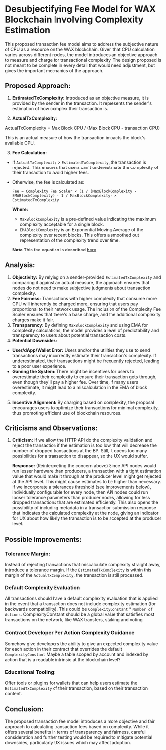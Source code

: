 # Desubjectifying Fee Model for WAX Blockchain Involving Complexity Estimation

This proposed transaction fee model aims to address the subjective nature of CPU as a resource on the WAX blockchain. Given that CPU calculation varies across different nodes, the model introduces an objective approach to measure and charge for transactional complexity.
The design proposed is not meant to be complete in every detail that would need adjustment, but gives the important mechanics of the approach.

## Proposed Approach:

1. **EstimatedTxComplexity:** Introduced as an objective measure, it is provided by the sender in the transaction. It represents the sender's estimation of how complex their transaction is.

2. **ActualTxComplexity:**

ActualTxComplexity = Max Block CPU / (Max Block CPU - transaction CPU)

This is an actual measure of how the transaction impacts the block's available CPU.

3. **Fee Calculation:**
- If `ActualTxComplexity` > `EstimatedTxComplexity`, the transaction is rejected. This ensures that users can't underestimate the complexity of their transaction to avoid higher fees.
- Otherwise, the fee is calculated as:
  ```
  Fee = Complexity Fee Scaler × (1 / (MaxBlockComplexity - EMABlockComplexity) - 1 / MaxBlockComplexity) × EstimatedTxComplexity
  ```
  **Where:**
  - `MaxBlockComplexity` is a pre-defined value indicating the maximum complexity acceptable for a single block.
  - `EMABlockComplexity` is an Exponential Moving Average of the complexity over recent blocks. This offers a smoothed out representation of the complexity trend over time.

  **Note** This fee equation is described [here](https://raw.githack.com/worldwide-asset-exchange/wax-blockchain/proposals/general-fee-formula.md)

## Analysis:

1. **Objectivity:** By relying on a sender-provided `EstimatedTxComplexity` and comparing it against an actual measure, the approach ensures that nodes do not need to make subjective judgments about transaction complexity.
2. **Fee Fairness:** Transactions with higher complexity that consume more CPU will inherently be charged more, ensuring that users pay proportional to their network usage. The inclusion of the Complexity Fee Scaler ensures that there's a base charge, and the additional complexity charges make it fair.
3. **Transparency:** By defining `MaxBlockComplexity` and using EMA for complexity calculations, the model provides a level of predictability and transparency to users about potential transaction costs.
4. **Potential Downsides:**
- **User/dApp/Wallet Error:** Users and/or the utilities they use to send transactions may incorrectly estimate their transaction's complexity. If underestimated, their transactions might be frequently rejected, leading to a poor user experience.
- **Gaming the System:** There might be incentives for users to overestimate their complexity to ensure their transaction gets through, even though they'll pay a higher fee. Over time, if many users overestimate, it might lead to a miscalculation in the EMA of block complexity.
5. **Incentive Alignment:** By charging based on complexity, the proposal encourages users to optimize their transactions for minimal complexity, thus promoting efficient use of blockchain resources.

## Criticisms and Observations:

1. **Criticism:** If we allow the HTTP API do the complexity validation and reject the transaction if the estimation is too low, that will decrease the number of dropped transactions at the BP. Still, it opens too many possibilities for a transaction to disappear, so the UX would suffer.

   **Response:** (Reinterpreting the concern above) Since API nodes would run lesser hardware than producers, a transaction with a tight estimation value that would make it through at the producer level might get rejected at the API level. This might cause estimates to be higher than necessary. If we incorporate a tolerances threshold (see improvements below), individually configurable for every node, then API nodes could run looser tolerance parameters than producer nodes, allowing for less dropped transactions that are estimated efficiently. This also opens the possibility of including metadata in a transaction submission response that indicates the calculated complexity at the node, giving an indicator for UX about how likely the transaction is to be accepted at the producer level.

## Possible Improvements:

### Tolerance Margin:
Instead of rejecting transactions that miscalculate complexity straight away, introduce a tolerance margin. If the `EstimatedTxComplexity` is within this margin of the `ActualTxComplexity`, the transaction is still processed.

### Default Complexity Evaluation
All transactions should have a default complexity evaluation that is applied in the event that a transaction does not include complexity estimation (for backwards compatibility). This could be `ComplexityConstant` * `Number of Actions`. ComplexityConstant should be a global value that satisfies most transactions on the network, like WAX transfers, staking and voting

### Contract Developer Per Action Complexity Guidance
Somehow give developers the ability to give an expected complexity value for each action in their contract that overrides the default `ComplexityConstant` Maybe a table scoped by account and indexed by action that is a readable intrinsic at the blockchain level?

### Educational Tooling:
Offer tools or plugins for wallets that can help users estimate the `EstimatedTxComplexity` of their transaction, based on their transaction content.

## Conclusion:

The proposed transaction fee model introduces a more objective and fair approach to calculating transaction fees based on complexity. While it offers several benefits in terms of transparency and fairness, careful consideration and further testing would be required to mitigate potential downsides, particularly UX issues which may affect adoption.
